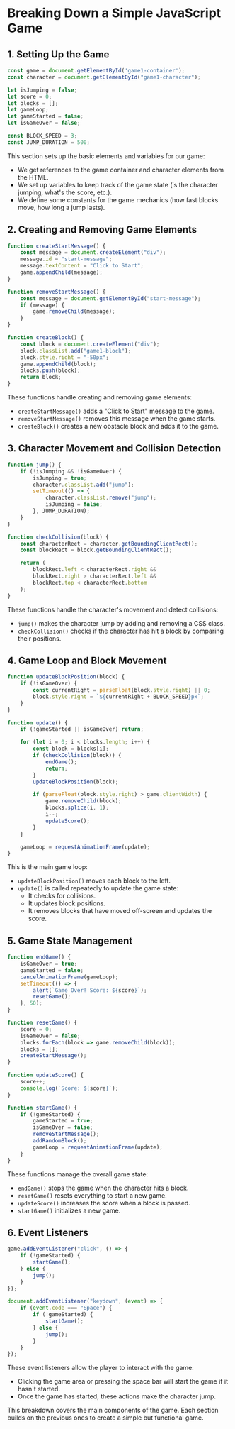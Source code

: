 # Breaking Down a Simple JavaScript Game

## 1. Setting Up the Game

```javascript
const game = document.getElementById('game1-container');
const character = document.getElementById("game1-character");

let isJumping = false;
let score = 0;
let blocks = [];
let gameLoop;
let gameStarted = false;
let isGameOver = false;

const BLOCK_SPEED = 3;
const JUMP_DURATION = 500;
```

This section sets up the basic elements and variables for our game:
- We get references to the game container and character elements from the HTML.
- We set up variables to keep track of the game state (is the character jumping, what's the score, etc.).
- We define some constants for the game mechanics (how fast blocks move, how long a jump lasts).

## 2. Creating and Removing Game Elements

```javascript
function createStartMessage() {
    const message = document.createElement("div");
    message.id = "start-message";
    message.textContent = "Click to Start";
    game.appendChild(message);
}

function removeStartMessage() {
    const message = document.getElementById("start-message");
    if (message) {
        game.removeChild(message);
    }
}

function createBlock() {
    const block = document.createElement("div");
    block.classList.add("game1-block");
    block.style.right = "-50px";
    game.appendChild(block);
    blocks.push(block);
    return block;
}
```

These functions handle creating and removing game elements:
- `createStartMessage()` adds a "Click to Start" message to the game.
- `removeStartMessage()` removes this message when the game starts.
- `createBlock()` creates a new obstacle block and adds it to the game.

## 3. Character Movement and Collision Detection

```javascript
function jump() {
    if (!isJumping && !isGameOver) {
        isJumping = true;
        character.classList.add("jump");
        setTimeout(() => {
            character.classList.remove("jump");
            isJumping = false;
        }, JUMP_DURATION);
    }
}

function checkCollision(block) {
    const characterRect = character.getBoundingClientRect();
    const blockRect = block.getBoundingClientRect();

    return (
        blockRect.left < characterRect.right &&
        blockRect.right > characterRect.left &&
        blockRect.top < characterRect.bottom
    );
}
```

These functions handle the character's movement and detect collisions:
- `jump()` makes the character jump by adding and removing a CSS class.
- `checkCollision()` checks if the character has hit a block by comparing their positions.

## 4. Game Loop and Block Movement

```javascript
function updateBlockPosition(block) {
    if (!isGameOver) {
        const currentRight = parseFloat(block.style.right) || 0;
        block.style.right = `${currentRight + BLOCK_SPEED}px`;
    }
}

function update() {
    if (!gameStarted || isGameOver) return;

    for (let i = 0; i < blocks.length; i++) {
        const block = blocks[i];
        if (checkCollision(block)) {
            endGame();
            return;
        }
        updateBlockPosition(block);

        if (parseFloat(block.style.right) > game.clientWidth) {
            game.removeChild(block);
            blocks.splice(i, 1);
            i--;
            updateScore();
        }
    }

    gameLoop = requestAnimationFrame(update);
}
```

This is the main game loop:
- `updateBlockPosition()` moves each block to the left.
- `update()` is called repeatedly to update the game state:
  - It checks for collisions.
  - It updates block positions.
  - It removes blocks that have moved off-screen and updates the score.

## 5. Game State Management

```javascript
function endGame() {
    isGameOver = true;
    gameStarted = false;
    cancelAnimationFrame(gameLoop);
    setTimeout(() => {
        alert(`Game Over! Score: ${score}`);
        resetGame();
    }, 50);
}

function resetGame() {
    score = 0;
    isGameOver = false;
    blocks.forEach(block => game.removeChild(block));
    blocks = [];
    createStartMessage();
}

function updateScore() {
    score++;
    console.log(`Score: ${score}`);
}

function startGame() {
    if (!gameStarted) {
        gameStarted = true;
        isGameOver = false;
        removeStartMessage();
        addRandomBlock();
        gameLoop = requestAnimationFrame(update);
    }
}
```

These functions manage the overall game state:
- `endGame()` stops the game when the character hits a block.
- `resetGame()` resets everything to start a new game.
- `updateScore()` increases the score when a block is passed.
- `startGame()` initializes a new game.

## 6. Event Listeners

```javascript
game.addEventListener("click", () => {
    if (!gameStarted) {
        startGame();
    } else {
        jump();
    }
});

document.addEventListener("keydown", (event) => {
    if (event.code === "Space") {
        if (!gameStarted) {
            startGame();
        } else {
            jump();
        }
    }
});
```

These event listeners allow the player to interact with the game:
- Clicking the game area or pressing the space bar will start the game if it hasn't started.
- Once the game has started, these actions make the character jump.

This breakdown covers the main components of the game. Each section builds on the previous ones to create a simple but functional game.
